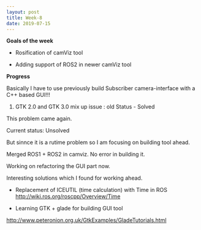 ```yaml
---
layout: post
title: Week-8
date: 2019-07-15
---	
```


**Goals of the week**

* Rosification of camViz tool

* Adding support of ROS2 in newer camViz tool

**Progress**

Basically I have to use previously build Subscriber camera-interface with a  C++ based GUI!!!

1. GTK 2.0 and GTK 3.0 mix up issue : old Status - Solved

This problem came again.

Current status: Unsolved

But sinnce it is a rutime problem so I am focusing on building tool ahead.

Merged ROS1 + ROS2 in camviz. No error in building it.

Working on refactoring the GUI part now.

Interesting solutions which I found for working ahead.

*  Replacement of ICEUTIL (time calculation) with Time in ROS http://wiki.ros.org/roscpp/Overview/Time

* Learning GTK + glade for building GUI tool

http://www.peteronion.org.uk/GtkExamples/GladeTutorials.html




